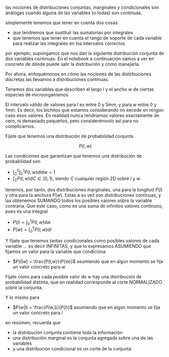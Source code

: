 las nociones de distribuciones conjuntas, marginales y condicionales son análogas cuando alguna de las variables (o todas) son continuas.

simplemente tenemos que tener en cuenta dos cosas:

- que tendremos que sustituir las sumatorias por integrales
- que tenemos que tener en cuenta el rango de soporte de cada variable para realizar las integrales en los intervalos correctos.

por ejemplo, supongamos que nos dan la siguiente distribución conjunta de dos variables contínuas. En el notebook a continuación vamos a ver en concreto de dónde puede salir la distribución y como manejarla.

Por ahora, enfoquémonos en cómo las nociones de las distirbuciones discretas las llevamos a distribuciones contínuas.

Tenemos dos variables que describen el largo $l$ y el ancho $w$ de ciertas especies de microorganismos.

El intervalo válido de valores para $l$ es entre 0 y 5mm, y para $w$ entre 0 y 1mm. Es decir, los bichitos que estamos considerando no excede en ningún caso esos valores. En realidad nunca tendríamos valores exactamente de cero, ni demasiado pequeños, pero considerémoslo así para no complicarnos.

Fíjate que tenemos una distribución de probabilidad conjunta

$$P(l,w)$$

Las condiciones que garantizan que tenemos una distribución de probabilidad son

- $\int_0^5 \int_0^1 P(l,w)\text{d}l \text{d}w = 1$
- $\int_C P(l,w)\text{d}C \in (0,1)$, siendo $C$ cualquier región 2D sobre $l$ y $w$.

tenemos, por tanto, dos distribuciones marginales, una para la longitud $P(l)$ y otra para la anchura $P(w)$. Estas a su vez son distribuciones contínuas, y las obtenemos SUMANDO todos los posibles valores sobre la variable contraria. Que este caso, como es una suma de infinitos valores continuos, pues es una integral

- $P(l) = \int_0^1 P(l,w)\text{d}w$
- $P(w) = \int_0^5 P(l,w)\text{d}l$

Y fìjate que tenemos tantas condicionales como posibles valores de cada variable ... es decir INFINITAS, y que lo expresamos ASUMIENDO que fijamos un valor para la variable que condiciona.

- $P(l|w) = \frac{P(l,w)}{P(w)}$ asumiendo que en algùn momento se fija un valor concreto para $w$

Fíjate como para cada posible valor de $w$ hay una distribución de probabilidad distinta, que en realidad corresponde al corte NORMALIZADO sobre la conjunta.

Y lo mismo para

- $P(w|l) = \frac{P(w,l)}{P(l)}$ asumiendo que en algùn momento se fija un valor concreto para $l$

en resúmen, recuerda que

- la distribución conjunta contiene toda la información
- una distribución marginal es la conjunta agregada sobre una de las variables
- y una distribución condicional es un corte de la conjunta






